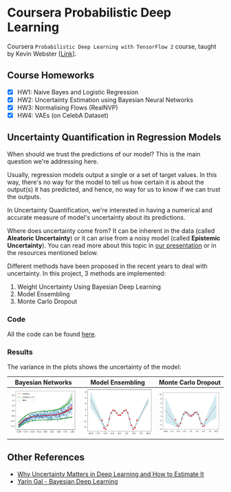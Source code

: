 # Coursera Probabilistic Deep Learning

Coursera `Probabilistic Deep Learning with TensorFlow 2` course, taught by Kevin Webster [[Link](https://www.coursera.org/learn/probabilistic-deep-learning-with-tensorflow2)].

## Course Homeworks
- [x] HW1: Naive Bayes and Logistic Regression
- [x] HW2: Uncertainty Estimation using Bayesian Neural Networks
- [x] HW3: Normalising Flows (RealNVP)
- [x] HW4: VAEs (on CelebA Dataset)

## Uncertainty Quantification in Regression Models
When should we trust the predictions of our model? This is the main question we're addressing here.

Usually, regression models output a single or a set of target values. In this way, there's no way for the model to tell us how certain it is about the output(s) it has predicted, and hence, no way for us to know if we can trust the outputs.

In Uncertainty Quantification, we're interested in having a numerical and accurate measure of model's uncertainty about its predictions.

Where does uncertainty come from? It can be inherent in the data (called **Aleatoric Uncertainty**) or it can arise from a noisy model (called **Epistemic Uncertainty**). You can read more about this topic in [our presentation](https://prezi.com/view/aluKQJx8qZGj6hcOtBRk/) or in the resources mentioned below.

Different methods have been proposed in the recent years to deal with uncertainty. In this project, 3 methods are implemented:
1. Weight Uncertainty Using Bayesian Deep Learning
2. Model Ensembling
3. Monte Carlo Dropout

### Code
All the code can be found [here](https://github.com/HosseinZaredar/Studies/blob/main/Coursera%20Probabilistic%20Deep%20Learning/Uncertainty-in-Regression.ipynb).

### Results

The variance in the plots shows the uncertainty of the model:

Bayesian Networks            |  Model Ensembling          |  Monte Carlo Dropout
:-------------------------:|:-------------------------:|:-------------------------:
![Bayesian](https://github.com/HosseinZaredar/Studies/blob/main/Coursera%20Probabilistic%20Deep%20Learning/images/bayesian.png?raw=true)  |  ![Ensembling](https://github.com/HosseinZaredar/Studies/blob/main/Coursera%20Probabilistic%20Deep%20Learning/images/ensemble.png?raw=true) | ![Monte Carlo](https://github.com/HosseinZaredar/Studies/blob/main/Coursera%20Probabilistic%20Deep%20Learning/images/monte.png?raw=true)


## Other References
- [Why Uncertainty Matters in Deep Learning and How to Estimate It](https://everyhue.me/posts/why-uncertainty-matters/)
- [Yarin Gal - Bayesian Deep Learning](http://www.cs.ox.ac.uk/people/yarin.gal/website/bdl101/)
